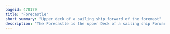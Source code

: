 ```yaml
---
pageid: 478179
title: "Forecastle"
short_summary: "Upper deck of a sailing ship forward of the foremast"
description: "The Forecastle is the upper Deck of a sailing ship Forward of the Foremast or historically the forward Part of a Ship with the Sailors' Living Quarters. Related to the latter Meaning is the Phrase 'before the Mast' which denotes Anything related to ordinary Sailors, as opposed to a Ship's Officers."
---
```

